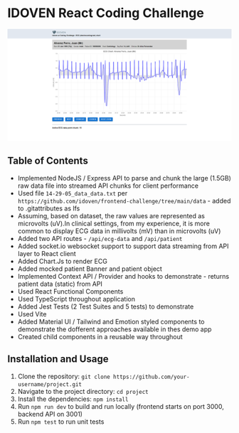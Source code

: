 # IDOVEN React Coding Challenge

![Buildtapp](src/assets/images/app-screenshot.png)

## Table of Contents

- Implemented NodeJS / Express API to parse and chunk the large (1.5GB) raw data file into streamed API chunks for client performance
- Used file `14-29-05_data_data.txt` per `https://github.com/idoven/frontend-challenge/tree/main/data` - added to .gitattributes as lfs
- Assuming, based on dataset, the raw values are represented as microvolts (uV).In clinical settings, from my experience, it is more common to display ECG data in millivolts (mV) than in microvolts (uV)
- Added two API routes - `/api/ecg-data` and `/api/patient`
- Added socket.io websocket support to support data streaming from API layer to React client
- Added Chart.Js to render ECG
- Added mocked patient Banner and patient object
- Implemented Context API / Provider and hooks to demonstrate - returns patient data (static) from API
- Used React Functional Components
- Used TypeScript throughout application
- Added Jest Tests (2 Test Suites and 5 tests) to demonstrate
- Used Vite
- Added Material UI / Tailwind and Emotion styled components to demonstrate the dofferent approaches available in thes demo app
- Created child components in a reusable way throughout

## Installation and Usage

1. Clone the repository: `git clone https://github.com/your-username/project.git`
2. Navigate to the project directory: `cd project`
3. Install the dependencies: `npm install`
4. Run `npm run dev` to build and run locally (frontend starts on port 3000, backend API on 3001)
5. Run `npm test` to run unit tests

